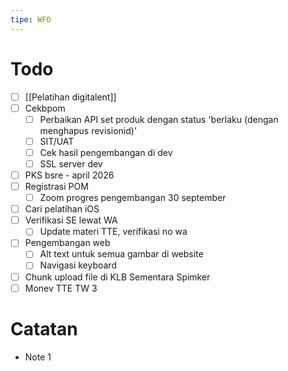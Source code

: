 ```yaml
---
tipe: WFO
---
```

# Todo
- [ ] [[Pelatihan digitalent]] 
- [ ] Cekbpom
	- [ ] Perbaikan API set produk dengan status 'berlaku (dengan menghapus revisionid)'
	- [ ] SIT/UAT
	- [ ] Cek hasil pengembangan di dev
	- [ ] SSL server dev
- [ ] PKS bsre - april 2026
- [ ] Registrasi POM
	- [ ] Zoom progres pengembangan 30 september
- [ ] Cari pelatihan iOS
- [ ] Verifikasi SE lewat WA
	- [ ] Update materi TTE, verifikasi no wa
- [ ] Pengembangan web
	- [ ] Alt text untuk semua gambar di website
	- [ ] Navigasi keyboard
- [ ] Chunk upload file di KLB Sementara Spimker
- [ ] Monev TTE TW 3
# Catatan
- Note 1
